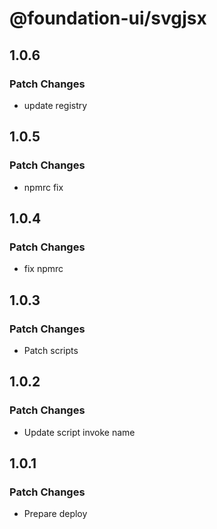 # @foundation-ui/svgjsx

## 1.0.6

### Patch Changes

- update registry

## 1.0.5

### Patch Changes

- npmrc fix

## 1.0.4

### Patch Changes

- fix npmrc

## 1.0.3

### Patch Changes

- Patch scripts

## 1.0.2

### Patch Changes

- Update script invoke name

## 1.0.1

### Patch Changes

- Prepare deploy
